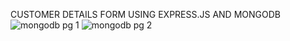 CUSTOMER DETAILS FORM USING EXPRESS.JS AND MONGODB
![mongodb pg 1](https://github.com/Rashmika0902/customer-form-mongodb/assets/159149854/c18d3eb8-0ffd-4516-9c76-5d2ee3c33e6b)
![mongodb pg 2](https://github.com/Rashmika0902/customer-form-mongodb/assets/159149854/33b98c13-cab6-4e4c-9984-aa0ff30406a9)
